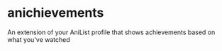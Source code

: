 # anichievements
An extension of your AniList profile that shows achievements based on what you've watched
